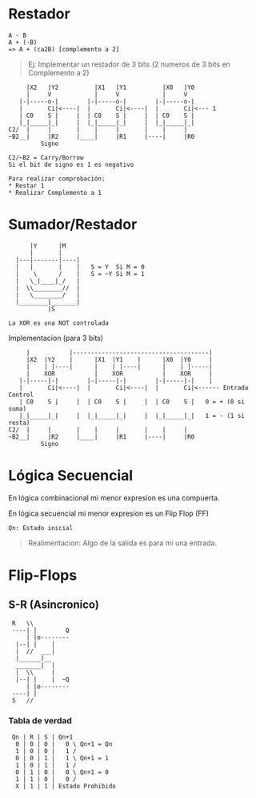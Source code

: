 # Restador

```
A - B
A + (-B)
=> A + (ca2B) [complemento a 2]
```

> Ej:
> Implementar un restador de 3 bits (2 numeros de
> 3 bits en Complemento a 2)

```
     |X2   |Y2          |X1   |Y1          |X0   |Y0
     |     V            |     V            |     V
   |-|-----o-|        |-|-----o-|        |-|-----o-|
   |       Ci|<----|  |       Ci|<----|  |       Ci|<--- 1
   | C0    S |     |  | C0    S |     |  | C0    S |
   |_|_____|_|     |  |_|_____|_|     |  |_|_____|_|
C2/  |     |       |    |     |       |    |     |
~B2__|     |R2     |____|     |R1     |----|     |R0
         Signo

C2/~B2 = Carry/Borrow
Si el bit de signo es 1 es negativo

Para realizar comprobación:
* Restar 1
* Realizar Complemento a 1
```

# Sumador/Restador

```
      |Y      |M
      |       |
  |---|-------|----|
  |   |       |    |   S = Y  Si M = 0
  |    \      /    |   S = ~Y Si M = 1
  |   \_|____|_/   |
  |  \\________//  |
  |   \________/   |
  |________|_______|
           |S

La XOR es una NOT controlada
```

Implementacion (para 3 bits)

```
     |           |--------------------------------------|
     |X2  |Y2    |      |X1  |Y1    |      |X0  |Y0     |
     |    | |----|      |    | |----|      |    | |-----|
     |    XOR           |    XOR           |    XOR     |
   |-|-----|-|        |-|-----|-|        |-|-----|-|    |
   |       Ci|<----|  |       Ci|<----|  |       Ci|<------ Entrada Control
   | C0    S |     |  | C0    S |     |  | C0    S |   0 = + (0 si suma)
   |_|_____|_|     |  |_|_____|_|     |  |_|_____|_|   1 = - (1 si resta)
C2/  |     |       |    |     |       |    |     |
~B2__|     |R2     |____|     |R1     |----|     |R0
         Signo
```

# Lógica Secuencial

En lógica combinacional mi menor expresion es una compuerta.

En lógica secuencial mi menor expresion es un Flip Flop (FF)

```
Qn: Estado inicial
```

> Realimentacion:
> Algo de la salida es para mi una entrada.

# Flip-Flops

## S-R (Asincronico)

```
 R   \\
 ----| |        Q
     | |o--------
  |--| |    |
  |  //  ___|
  |______)__
  _______|  |
  |  \\     |
  |--| |    |  ~Q
     | |o--------
 ----| |
 S   //
```

### Tabla de verdad

```
 Qn | R | S | Qn+1
  0 | 0 | 0 |   0 \ Qn+1 = Qn
  1 | 0 | 0 |   1 /
  0 | 0 | 1 |   1 \ Qn+1 = 1
  1 | 0 | 1 |   1 /
  0 | 1 | 0 |   0 \ Qn+1 = 0
  1 | 1 | 0 |   0 /
  X | 1 | 1 | Estado Prohibido
```

